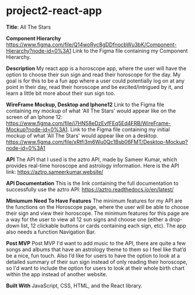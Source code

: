 # project2-react-app

**Title**: All The Stars

**Component Hierarchy**
https://www.figma.com/file/Q14woRyc8gDDfnocbWu3bK/Component-Hierarchy?node-id=0%3A1 Link to the Figma file containing my Component Hierarchy.

**Description**
My react app is a horoscope app, where the user will have the option to choose their sun sign and read their horoscope for the day. My goal is for this to be a fun app where a user could potentially log on at any point in their day, read their horoscope and be excited/intrigued by it, and learn a little bit more about their sun sign too.

**WireFrame Mockup, Desktop and Iphone12**
Link to the Figma file containing my mockup of what 'All The Stars' would appear like on the screen of an Iphone 12: https://www.figma.com/file/i7HN58eDzEvfFEq5Ed4FRB/WireFrame-Mockup?node-id=0%3A1.
Link to the Figma file containing my initial mockup of what 'All The Stars' would appear like on a desktop.
https://www.figma.com/file/xRtfi3m6Wu0Qc1Bsb06FMT/Desktop-Mockup?node-id=0%3A1

**API**
The API that I used is the aztro API, made by Sameer Kumar, which provides real-time horoscope and astrology information. Here is the API link: https://aztro.sameerkumar.website/

**API Documentation**
This is the link containing the full documentation to successfully use the aztro API: https://aztro.readthedocs.io/en/latest/

**Miniumum Need To Have Features**
The minimum features for my API are the functions on the Horoscope page, where the user will be able to choose their sign and view their horoscope. The minimum features for this page are a way for the user to view all 12 sun signs and choose one (either a drop-down list, 12 clickable buttons or cards containing each sign, etc). The app also needs a function Navigation Bar.

**Post MVP**
Post MVP I'd  want to add music to the API, there are quite a few songs and albums that have an astrology theme to them so I feel like that’d be a nice, fun touch. Also I’d like for users to have the option to look at a detailed summary of their sun sign instead of only reading their horoscope, so I'd want to include the option for users to look at their whole birth chart within the app instead of another website.



**Built With**
JavaScript, CSS, HTML, and the React library.
